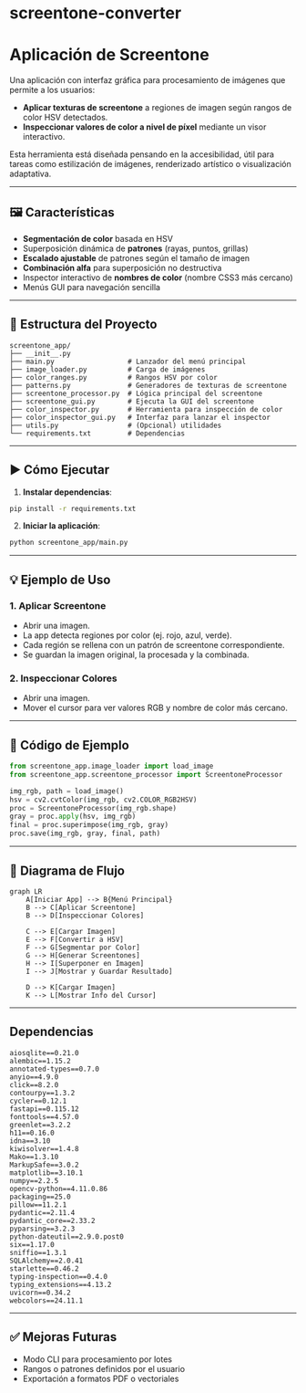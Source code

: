 # screentone-converter

# Aplicación de Screentone

Una aplicación con interfaz gráfica para procesamiento de imágenes que permite a los usuarios:

* **Aplicar texturas de screentone** a regiones de imagen según rangos de color HSV detectados.
* **Inspeccionar valores de color a nivel de píxel** mediante un visor interactivo.

Esta herramienta está diseñada pensando en la accesibilidad, útil para tareas como estilización de imágenes, renderizado artístico o visualización adaptativa.

---

## 🖼 Características

* **Segmentación de color** basada en HSV
* Superposición dinámica de **patrones** (rayas, puntos, grillas)
* **Escalado ajustable** de patrones según el tamaño de imagen
* **Combinación alfa** para superposición no destructiva
* Inspector interactivo de **nombres de color** (nombre CSS3 más cercano)
* Menús GUI para navegación sencilla

---

## 📁 Estructura del Proyecto

```
screentone_app/
├── __init__.py
├── main.py                  # Lanzador del menú principal
├── image_loader.py          # Carga de imágenes
├── color_ranges.py          # Rangos HSV por color
├── patterns.py              # Generadores de texturas de screentone
├── screentone_processor.py  # Lógica principal del screentone
├── screentone_gui.py        # Ejecuta la GUI del screentone
├── color_inspector.py       # Herramienta para inspección de color
├── color_inspector_gui.py   # Interfaz para lanzar el inspector
├── utils.py                 # (Opcional) utilidades
└── requirements.txt         # Dependencias
```

---

## ▶️ Cómo Ejecutar

1. **Instalar dependencias**:

```bash
pip install -r requirements.txt
```

2. **Iniciar la aplicación**:

```bash
python screentone_app/main.py
```

---

## 💡 Ejemplo de Uso

### 1. Aplicar Screentone

* Abrir una imagen.
* La app detecta regiones por color (ej. rojo, azul, verde).
* Cada región se rellena con un patrón de screentone correspondiente.
* Se guardan la imagen original, la procesada y la combinada.

### 2. Inspeccionar Colores

* Abrir una imagen.
* Mover el cursor para ver valores RGB y nombre de color más cercano.

---

## 🔁 Código de Ejemplo

```python
from screentone_app.image_loader import load_image
from screentone_app.screentone_processor import ScreentoneProcessor

img_rgb, path = load_image()
hsv = cv2.cvtColor(img_rgb, cv2.COLOR_RGB2HSV)
proc = ScreentoneProcessor(img_rgb.shape)
gray = proc.apply(hsv, img_rgb)
final = proc.superimpose(img_rgb, gray)
proc.save(img_rgb, gray, final, path)
```

---

## 🔄 Diagrama de Flujo

```mermaid
graph LR
    A[Iniciar App] --> B{Menú Principal}
    B --> C[Aplicar Screentone]
    B --> D[Inspeccionar Colores]

    C --> E[Cargar Imagen]
    E --> F[Convertir a HSV]
    F --> G[Segmentar por Color]
    G --> H[Generar Screentones]
    H --> I[Superponer en Imagen]
    I --> J[Mostrar y Guardar Resultado]

    D --> K[Cargar Imagen]
    K --> L[Mostrar Info del Cursor]
```

---

## Dependencias

```
aiosqlite==0.21.0
alembic==1.15.2
annotated-types==0.7.0
anyio==4.9.0
click==8.2.0
contourpy==1.3.2
cycler==0.12.1
fastapi==0.115.12
fonttools==4.57.0
greenlet==3.2.2
h11==0.16.0
idna==3.10
kiwisolver==1.4.8
Mako==1.3.10
MarkupSafe==3.0.2
matplotlib==3.10.1
numpy==2.2.5
opencv-python==4.11.0.86
packaging==25.0
pillow==11.2.1
pydantic==2.11.4
pydantic_core==2.33.2
pyparsing==3.2.3
python-dateutil==2.9.0.post0
six==1.17.0
sniffio==1.3.1
SQLAlchemy==2.0.41
starlette==0.46.2
typing-inspection==0.4.0
typing_extensions==4.13.2
uvicorn==0.34.2
webcolors==24.11.1
```

---

## ✅ Mejoras Futuras

* Modo CLI para procesamiento por lotes
* Rangos o patrones definidos por el usuario
* Exportación a formatos PDF o vectoriales

